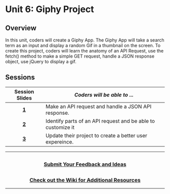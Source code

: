 # Unit 6: Giphy Project

## Overview

In this unit, coders will create a Giphy App. The Giphy App will take a search term as an input and display a random Gif in a thumbnail on the screen. To create this project, coders will learn the anatomy of an API Request, use the fetch() method to make a simple GET request, handle a JSON response object, use jQuery to display a gif.

## Sessions

|                                                       Session Slides                                                       | _Coders will be able to ..._                                 |
| :------------------------------------------------------------------------------------------------------------------------: | ------------------------------------------------------------ |
| [**1**](https://docs.google.com/presentation/d/15RNMZvvxmd8Us-whTwU4hAPQaMMmC3hRBrafsQoPOVQ/edit?usp=sharing) | Make an API request and handle a JSON API response.          |
|       [**2**](https://docs.google.com/presentation/d/1fG71V2c4ZXny99-hhEApZYHXfI9GpNhDLrL-BCf8GXo/edit?usp=sharing)        | Identify parts of an API request and be able to customize it |
|       [**3**](https://docs.google.com/presentation/d/1yHKABYdIzn7MfK0u_hEOxDwBna1KJjDoHyDa67G8doI/edit?usp=sharing)        | Update their project to create a better user expereince.     |

---
## <h3 align="center"><a href="https://docs.google.com/forms/d/e/1FAIpQLSc4oUNSthmU63TqlzUOOWd3buX3tGVIPRNDm0tsLB_nOONRLQ/viewform">Submit Your Feedback and Ideas</a></h3>

## <h3 align="center"><a href="https://github.com/itscodenation/curriculum-21-22/wiki">Check out the Wiki for Additional Resources</a></h3>

---
